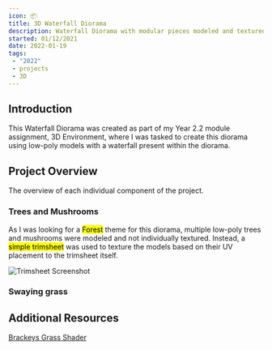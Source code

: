 ```yaml
---
icon: 📦
title: 3D Waterfall Diorama
description: Waterfall Diorama with modular pieces modeled and textured in Maya and Substance Painter. Environment and Shaders built in Unity
started: 01/12/2021
date: 2022-01-19
tags: 
 - "2022"
 - projects
 - 3D
---
```


## Introduction
This Waterfall Diorama was created as part of my Year 2.2 module assignment, 3D Environment, where I was tasked to create this diorama using low-poly models with a waterfall present within the diorama.

## Project Overview
The overview of each individual component of the project.

### Trees and Mushrooms
As I was looking for a <mark>Forest</mark> theme for this diorama, multiple low-poly trees and mushrooms were modeled and not individually textured. Instead, a <mark>simple trimsheet</mark> was used to texture the models based on their UV placement to the trimsheet itself.

![Trimsheet Screenshot](/3de-asg2-waterfall-diorama/Trimsheet.png)

### Swaying grass


## Additional Resources
[Brackeys Grass Shader](https://www.youtube.com/watch?v=L_Bzcw9tqTc)